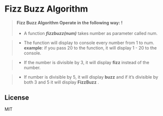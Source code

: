 # Fizz Buzz Algorithm

> ####  Fizz Buzz Algorithm Operate in the following way: !
>
> - A function ***fizzbuzz(num)*** takes number as parameter called num.

> -  The function will display to console every number from 1 to num. 
>  **example**: if you pass 20 to the function, it will display 1 - 20 to the console.

> -  If the number is divisible by 3, it will display **fizz** instead of the number.

> -  If number is divisible by 5, it will display **buzz** and  if it’s divisible by both 3 and 5 it will display **FizzBuzz** .

License
----

MIT